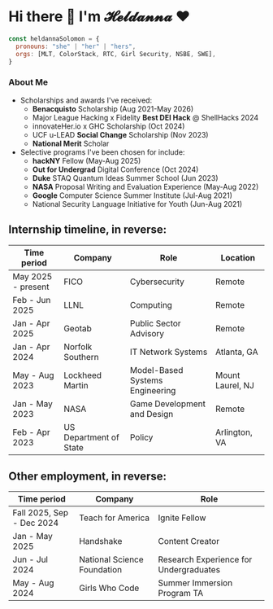 # Hi there 👋 I'm 𝓗𝓮𝓵𝓭𝓪𝓷𝓷𝓪 ❤️

```javascript
const heldannaSolomon = {
  pronouns: "she" | "her" | "hers",
  orgs: [MLT, ColorStack, RTC, Girl Security, NSBE, SWE],
}
```
### About Me
- Scholarships and awards I've received:
    - **Benacquisto** Scholarship (Aug 2021-May 2026)
    - Major League Hacking x Fidelity **Best DEI Hack** @ ShellHacks 2024
    - innovateHer.io x GHC Scholarship (Oct 2024)
    - UCF u-LEAD **Social Change** Scholarship (Nov 2023)
    - **National Merit** Scholar
- Selective programs I've been chosen for include:
    - **hackNY** Fellow (May-Aug 2025)
    - **Out for Undergrad** Digital Conference (Oct 2024)
    - **Duke** STAQ Quantum Ideas Summer School (Jun 2023)
    - **NASA** Proposal Writing and Evaluation Experience (May-Aug 2022)
    - **Google** Computer Science Summer Institute (Jul-Aug 2021)
    - National Security Language Initiative for Youth (Jun-Aug 2021)

## Internship timeline, in reverse:
| **Time period** | **Company** | **Role** | **Location** |
|---|---|---|---|
| May 2025 - present | FICO | Cybersecurity | Remote |
| Feb - Jun 2025 | LLNL | Computing | Remote |
| Jan - Apr 2025 | Geotab | Public Sector Advisory | Remote |
| Jan - Apr 2024 | Norfolk Southern | IT Network Systems | Atlanta, GA |
| May - Aug 2023 | Lockheed Martin | Model-Based Systems Engineering | Mount Laurel, NJ |
| Jan - May 2023 | NASA | Game Development and Design | Remote |
| Feb - Apr 2023 | US Department of State | Policy | Arlington, VA |

## Other employment, in reverse:
| **Time period** | **Company** | **Role** |
|---|---|---|
| Fall 2025, Sep - Dec 2024 | Teach for America | Ignite Fellow |
| Jan - May 2025 | Handshake | Content Creator |
| Jun - Jul 2024 | National Science Foundation | Research Experience for Undergraduates |
| May - Aug 2024 | Girls Who Code | Summer Immersion Program TA |
